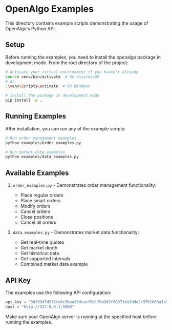 # OpenAlgo Examples

This directory contains example scripts demonstrating the usage of OpenAlgo's Python API.

## Setup

Before running the examples, you need to install the openalgo package in development mode. From the root directory of the project:

```bash
# Activate your virtual environment if you haven't already
source venv/bin/activate  # On Unix/macOS
# or
.\venv\Scripts\activate  # On Windows

# Install the package in development mode
pip install -e .
```

## Running Examples

After installation, you can run any of the example scripts:

```bash
# Run order management examples
python examples/order_examples.py

# Run market data examples
python examples/data_examples.py
```

## Available Examples

1. `order_examples.py` - Demonstrates order management functionality:
   - Place regular orders
   - Place smart orders
   - Modify orders
   - Cancel orders
   - Close positions
   - Cancel all orders

2. `data_examples.py` - Demonstrates market data functionality:
   - Get real-time quotes
   - Get market depth
   - Get historical data
   - Get supported intervals
   - Combined market data example

## API Key

The examples use the following API configuration:
```python
api_key = "38f99d7d226cc0c3baa19dcacf0b1f049d2f68371da1dda2c97b1b63a3a9ca2e"
host = "http://127.0.0.1:5000"
```

Make sure your OpenAlgo server is running at the specified host before running the examples.
